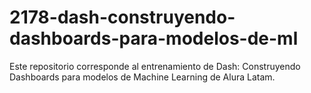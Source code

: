 # 2178-dash-construyendo-dashboards-para-modelos-de-ml
Este repositorio corresponde al entrenamiento de Dash: Construyendo Dashboards para modelos de Machine Learning de Alura Latam.
